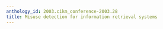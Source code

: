 ```yaml
---
anthology_id: 2003.cikm_conference-2003.28
title: Misuse detection for information retrieval systems
---
```

